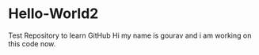 # Hello-World2
Test Repository to learn GitHub
Hi my name is gourav and i am working on this code now.
